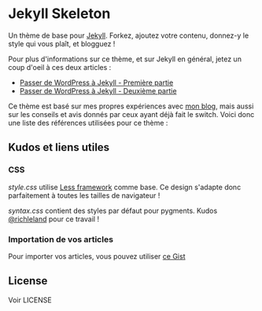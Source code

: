 # Jekyll Skeleton

Un thème de base pour [Jekyll](https://github.com/mojombo/jekyll/). Forkez, ajoutez votre contenu, donnez-y le style qui vous plaît, et blogguez !

Pour plus d'informations sur ce thème, et sur Jekyll en général, jetez un coup d'oeil à ces deux articles :

- [Passer de WordPress à Jekyll - Première partie](http://jeremy.tagada.hu/passer-de-wordpress-jekyll-premiere-partie/)
- [Passer de WordPress à Jekyll - Deuxième partie](http://jeremy.tagada.hu/passer-de-wordpress-jekyll-deuxieme-partie/)

Ce thème est basé sur mes propres expériences avec [mon blog](http://jeremy.tagada.hu), mais aussi sur les conseils et avis donnés par ceux ayant déjà fait le switch. Voici donc une liste des références utilisées pour ce thème :

## Kudos et liens utiles

### CSS

*style.css* utilise [Less framework](http://lessframework.com/) comme base. Ce design s'adapte donc parfaitement à toutes les tailles de navigateur !

*syntax.css* contient des styles par défaut pour pygments. Kudos [@richleland](https://github.com/richleland/pygments-css) pour ce travail !

### Importation de vos articles

Pour importer vos articles, vous pouvez utiliser [ce Gist](https://gist.github.com/500506)

## License

Voir LICENSE